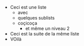 - Ceci est une liste
  - avec
  - quelques sublists
  - coçicoça
    - et même un niveau 2
- Ceci est la suite de la même liste
- VOilà

